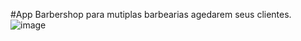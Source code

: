 
#App Barbershop para mutiplas barbearias agedarem seus clientes.
![image](https://github.com/user-attachments/assets/af7dfc5f-a763-47d4-b4a6-614d272ec488)
